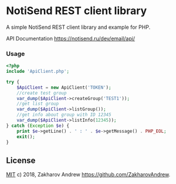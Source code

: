 # NotiSend REST client library
A simple NotiSend REST client library and example for PHP.

API Documentation https://notisend.ru/dev/email/api/

### Usage

```php
<?php
include 'ApiClient.php';

try {
    $ApiClient = new ApiClient('TOKEN');
    //create test group
    var_dump($ApiClient->createGroup('TEST1'));
    //get list group
    var_dump($ApiClient->listGroup());
    //get info about group with ID 12345
    var_dump($ApiClient->listInfo(12345));
} catch (Exception $e) {
    print $e->getLine() . ' : ' . $e->getMessage() . PHP_EOL;
    exit();
}
```
## License

[MIT](https://github.com/ZakharovAndrew/php-ftp-client/blob/master/LICENSE) c) 2018, Zakharov Andrew <https://github.com/ZakharovAndrew>.
